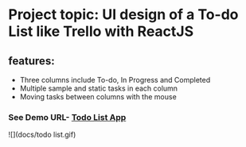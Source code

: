 # Project topic: UI design of a To-do List like Trello with ReactJS
## features:
* Three columns include To-do, In Progress and Completed
* Multiple sample and static tasks in each column
* Moving tasks between columns with the mouse

### See Demo URL- [Todo List App](https://nda-kd.github.io/Reactjs-dnd-todo-list/)
![](docs/todo list.gif)
